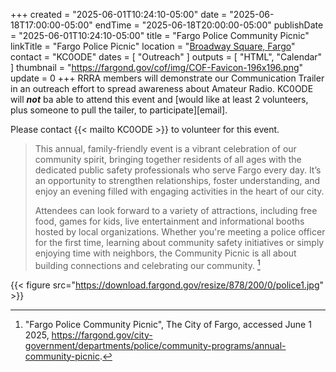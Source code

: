 +++
created = "2025-06-01T10:24:10-05:00"
date = "2025-06-18T17:00:00-05:00"
endTime = "2025-06-18T20:00:00-05:00"
publishDate = "2025-06-01T10:24:10-05:00"
title = "Fargo Police Community Picnic"
linkTitle = "Fargo Police Picnic"
location = "[Broadway Square, Fargo](https://goo.gl/maps/JPfgWrajxUdeX7Pq6)"
contact = "KC0ODE"
dates = [ "Outreach" ]
outputs = [ "HTML", "Calendar" ]
thumbnail = "https://fargond.gov/cof/img/COF-Favicon-196x196.png"
update = 0
+++
RRRA members will demonstrate our Communication Trailer in an outreach
effort to spread awareness about Amateur Radio. KC0ODE will ***not*** ba
able to attend this event and [would like at least 2 volunteers, plus
someone to pull the tailer, to participate][email].

Please contact {{< mailto KC0ODE >}} to volunteer for this event.

>This annual, family-friendly event is a vibrant celebration of our
>community spirit, bringing together residents of all ages with the
>dedicated public safety professionals who serve Fargo every day. It’s
>an opportunity to strengthen relationships, foster understanding, and
>enjoy an evening filled with engaging activities in the heart of our
>city.
>
>Attendees can look forward to a variety of attractions, including free
>food, games for kids, live entertainment and informational booths hosted
>by local organizations. Whether you're meeting a police officer for
>the first time, learning about community safety initiatives or simply
>enjoying time with neighbors, the Community Picnic is all about building
>connections and celebrating our community. [^1]

[^1]: "Fargo Police Community Picnic", The City of Fargo, accessed June 1 2025, https://fargond.gov/city-government/departments/police/community-programs/annual-community-picnic.

{{< figure src="https://download.fargond.gov/resize/878/200/0/police1.jpg" >}}
